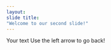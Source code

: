 ```yaml
--- 
layout: 
slide title: 
"Welcome to our second slide!"
--- 
```

Your text Use the left arrow to go back!
